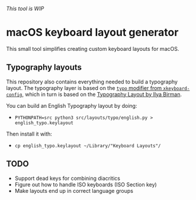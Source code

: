 <!-- SPDX-License-Identifier: MPL-2.0 -->
<!-- © 2019 Kirill Elagin <kirelagin@gmail.com> -->

_This tool is WIP_

macOS keyboard layout generator
================================

This small tool simplifies creating custom keyboard layouts for macOS.


Typography layouts
-------------------

This repository also contains everything needed to build a typography layout. The
typography layer is based on the [`typo` modifier from `xkeyboard-config`][typo-xkbd],
which in turn is based on the [Typography Layout by Ilya Birman][typo-birman].

[typo-xkbd]: https://gitlab.freedesktop.org/xkeyboard-config/xkeyboard-config/blob/master/symbols/typo
[typo-birman]: https://ilyabirman.net/projects/typography-layout/

You can build an English Typography layout by doing:

* `PYTHONPATH=src python3 src/layouts/typo/english.py > english_typo.keylayout`

Then install it with:

* `cp english_typo.keylayout ~/Library/"Keyboard Layouts"/`


TODO
-----

* Support dead keys for combining diacritics
* Figure out how to handle ISO keyboards (ISO Section key)
* Make layouts end up in correct language groups
